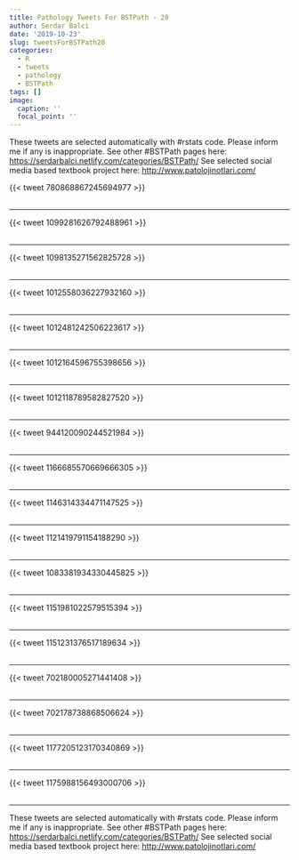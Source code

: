 ```yaml
---
title: Pathology Tweets For BSTPath - 20
author: Serdar Balci
date: '2019-10-23'
slug: tweetsForBSTPath20
categories:
  - R
  - tweets
  - pathology
  - BSTPath
tags: []
image:
  caption: ''
  focal_point: ''
---
```



These tweets are selected automatically with #rstats code. Please inform me if any is inappropriate.
See other #BSTPath pages here: https://serdarbalci.netlify.com/categories/BSTPath/ 
See selected social media based textbook project here: http://www.patolojinotlari.com/

{{< tweet 780868867245694977 >}}
<br>
<br>
<hr>
{{< tweet 1099281626792488961 >}}
<br>
<br>
<hr>
{{< tweet 1098135271562825728 >}}
<br>
<br>
<hr>
{{< tweet 1012558036227932160 >}}
<br>
<br>
<hr>
{{< tweet 1012481242506223617 >}}
<br>
<br>
<hr>
{{< tweet 1012164596755398656 >}}
<br>
<br>
<hr>
{{< tweet 1012118789582827520 >}}
<br>
<br>
<hr>
{{< tweet 944120090244521984 >}}
<br>
<br>
<hr>
{{< tweet 1166685570669666305 >}}
<br>
<br>
<hr>
{{< tweet 1146314334471147525 >}}
<br>
<br>
<hr>
{{< tweet 1121419791154188290 >}}
<br>
<br>
<hr>
{{< tweet 1083381934330445825 >}}
<br>
<br>
<hr>
{{< tweet 1151981022579515394 >}}
<br>
<br>
<hr>
{{< tweet 1151231376517189634 >}}
<br>
<br>
<hr>
{{< tweet 702180005271441408 >}}
<br>
<br>
<hr>
{{< tweet 702178738868506624 >}}
<br>
<br>
<hr>
{{< tweet 1177205123170340869 >}}
<br>
<br>
<hr>
{{< tweet 1175988156493000706 >}}
<br>
<br>
<hr>


These tweets are selected automatically with #rstats code. Please inform me if any is inappropriate.
See other #BSTPath pages here: https://serdarbalci.netlify.com/categories/BSTPath/ 
See selected social media based textbook project here: http://www.patolojinotlari.com/
